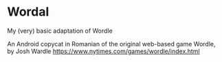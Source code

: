 # Wordal
My (very) basic adaptation of Wordle 

An Android copycat in Romanian of the original web-based game Wordle, by Josh Wardle
https://www.nytimes.com/games/wordle/index.html

